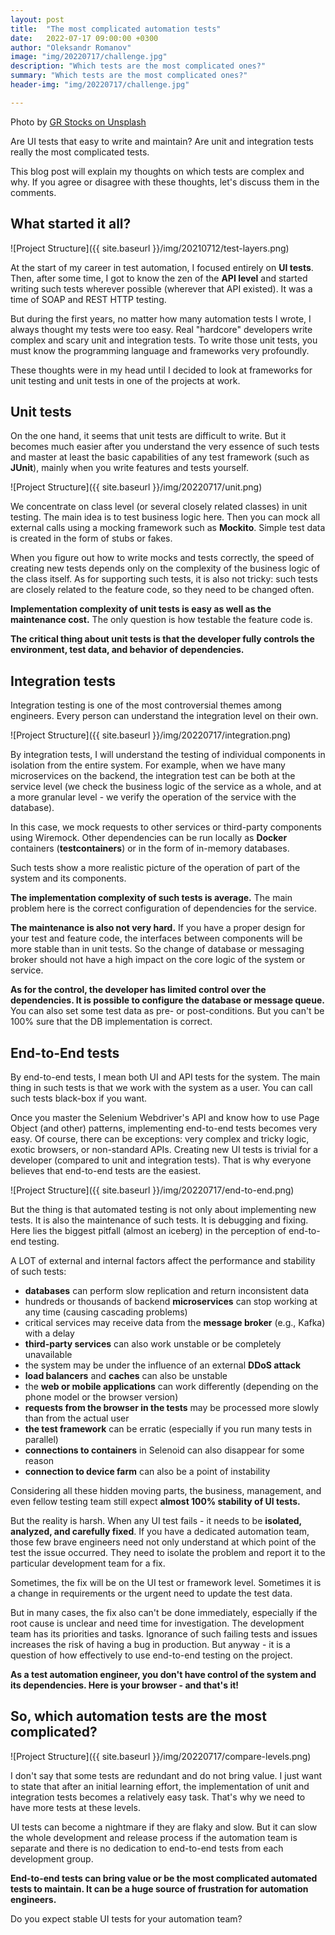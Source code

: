 ```yaml
---
layout: post
title:  "The most complicated automation tests"
date:   2022-07-17 09:00:00 +0300
author: "Oleksandr Romanov"
image: "img/20220717/challenge.jpg"
description: "Which tests are the most complicated ones?"
summary: "Which tests are the most complicated ones?"
header-img: "img/20220717/challenge.jpg"

---
```


Photo by [GR Stocks on Unsplash](https://unsplash.com/photos/Iq9SaJezkOE?utm_source=unsplash&utm_medium=referral&utm_content=creditShareLink)

Are UI tests that easy to write and maintain? Are unit and integration tests really the most complicated tests. 

This blog post will explain my thoughts on which tests are complex and why. If you agree or disagree with these thoughts, let's discuss them in the comments. 

## What started it all?

![Project Structure]({{ site.baseurl }}/img/20210712/test-layers.png)

At the start of my career in test automation, I focused entirely on **UI tests**. Then, after some time, I got to know the zen of the **API level** and started writing such tests wherever possible (wherever that API existed). It was a time of SOAP and REST HTTP testing.

But during the first years, no matter how many automation tests I wrote, I always thought my tests were too easy. 
Real "hardcore" developers write complex and scary unit and integration tests. To write those unit tests, you must know the programming language and frameworks very profoundly. 

These thoughts were in my head until I decided to look at frameworks for unit testing and unit tests in one of the projects at work.

## Unit tests

On the one hand, it seems that unit tests are difficult to write. But it becomes much easier after you understand the very essence of such tests and master at least the basic capabilities of any test framework (such as **JUnit**), mainly when you write features and tests yourself.

![Project Structure]({{ site.baseurl }}/img/20220717/unit.png)

We concentrate on class level (or several closely related classes) in unit testing. The main idea is to test business logic here. Then you can mock all external calls using a mocking framework such as **Mockito**. Simple test data is created in the form of stubs or fakes. 

When you figure out how to write mocks and tests correctly, the speed of creating new tests depends only on the complexity of the business logic of the class itself. As for supporting such tests, it is also not tricky: such tests are closely related to the feature code, so they need to be changed often.

**Implementation complexity of unit tests is easy as well as the maintenance cost.** The only question is how testable the feature code is. 

**The critical thing about unit tests is that the developer fully controls the environment, test data, and behavior of dependencies.**

## Integration tests

Integration testing is one of the most controversial themes among engineers. Every person can understand the integration level on their own. 

![Project Structure]({{ site.baseurl }}/img/20220717/integration.png)

By integration tests, I will understand the testing of individual components in isolation from the entire system. For example, when we have many microservices on the backend, the integration test can be both at the service level (we check the business logic of the service as a whole, and at a more granular level - we verify the operation of the service with the database).

In this case, we mock requests to other services or third-party components using Wiremock. Other dependencies can be run locally as **Docker** containers (**testcontainers**) or in the form of in-memory databases.

Such tests show a more realistic picture of the operation of part of the system and its components.

**The implementation complexity of such tests is average.** The main problem here is the correct configuration of dependencies for the service. 

**The maintenance is also not very hard.** If you have a proper design for your test and feature code, the interfaces between components will be more stable than in unit tests. So the change of database or messaging broker should not have a high impact on the core logic of the system or service. 

**As for the control, the developer has limited control over the dependencies. It is possible to configure the database or message queue.** You can also set some test data as pre- or post-conditions. But you can't be 100% sure that the DB implementation is correct. 

## End-to-End tests

By end-to-end tests, I mean both UI and API tests for the system. The main thing in such tests is that we work with the system as a user. You can call such tests black-box if you want. 

Once you master the Selenium Webdriver's API and know how to use Page Object (and other) patterns, implementing end-to-end tests becomes very easy. 
Of course, there can be exceptions: very complex and tricky logic, exotic browsers, or non-standard APIs. 
Creating new UI tests is trivial for a developer (compared to unit and integration tests). That is why everyone believes that end-to-end tests are the easiest. 

![Project Structure]({{ site.baseurl }}/img/20220717/end-to-end.png)

But the thing is that automated testing is not only about implementing new tests. It is also the maintenance of such tests. It is debugging and fixing. Here lies the biggest pitfall (almost an iceberg) in the perception of end-to-end testing.

A LOT of external and internal factors affect the performance and stability of such tests:
 - **databases** can perform slow replication and return inconsistent data
 - hundreds or thousands of backend **microservices** can stop working at any time (causing cascading problems)
 - critical services may receive data from the **message broker** (e.g., Kafka) with a delay
 - **third-party services** can also work unstable or be completely unavailable
 - the system may be under the influence of an external **DDoS attack**
 - **load balancers** and **caches** can also be unstable
 - the **web or mobile applications** can work differently (depending on the phone model or the browser version)
 - **requests from the browser in the tests** may be processed more slowly  than from the actual user
 - **the test framework** can be erratic (especially if you run many tests in parallel)
 - **connections to containers** in Selenoid can also disappear for some reason
 - **connection to device farm** can also be a point of instability

Considering all these hidden moving parts, the business, management, and even fellow testing team still expect **almost 100% stability of UI tests.** 

But the reality is harsh. When any UI test fails - it needs to be **isolated, analyzed, and carefully fixed**. If you have a dedicated automation team, those few brave engineers need not only understand at which point of the test the issue occurred. They need to isolate the problem and report it to the particular development team for a fix.

Sometimes, the fix will be on the UI test or framework level. Sometimes it is a change in requirements or the urgent need to update the test data. 

But in many cases, the fix also can't be done immediately, especially if the root cause is unclear and need time for investigation. The development team has its priorities and tasks. Ignorance of such failing tests and issues increases the risk of having a bug in production. But anyway - it is a question of how effectively to use end-to-end testing on the project. 

**As a test automation engineer, you don't have control of the system and its dependencies. Here is your browser - and that's it!**

## So, which automation tests are the most complicated?

![Project Structure]({{ site.baseurl }}/img/20220717/compare-levels.png)

I don't say that some tests are redundant and do not bring value. I just want to state that after an initial learning effort, the implementation of unit and integration tests becomes a relatively easy task. That's why we need to have more tests at these levels. 

UI tests can become a nightmare if they are flaky and slow. But it can slow the whole development and release process if the automation team is separate and there is no dedication to end-to-end tests from each development group. 

**End-to-end tests can bring value or be the most complicated automated tests to maintain. It can be a huge source of frustration for automation engineers.**  

Do you expect stable UI tests for your automation team? 